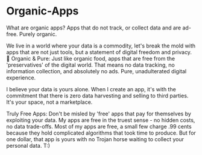# Organic-Apps
What are organic apps?
Apps that do not track, or collect data and are ad-free. Purely organic.

We live in a world where your data is a commodity, let's break the mold with apps that are not just tools, but a statement of digital freedom and privacy. 🌱 Organic & Pure: Just like organic food, apps that are free from the 'preservatives' of the digital world. That means no data tracking, no information collection, and absolutely no ads. Pure, unadulterated digital experience.

I believe your data is yours alone. When I create an app, it's with the commitment that there is zero data harvesting and selling to third parties. It's your space, not a marketplace.

Truly Free Apps: Don't be misled by 'free' apps that pay for themselves by exploiting your data. My apps are free in the truest sense - no hidden costs, no data trade-offs. Most of my apps are free, a small few charge .99 cents because they hold complicated algorithms that took time to produce. But for one dollar, that app is yours with no Trojan horse waiting to collect your personal data. T:)
